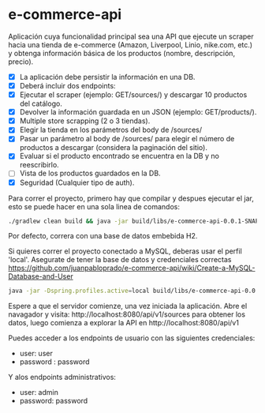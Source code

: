 # e-commerce-api

Aplicación cuya funcionalidad principal sea una API que ejecute un scraper hacia una tienda de e-commerce (Amazon, Liverpool, Linio, nike.com, etc.) y obtenga información básica de los productos (nombre, descripción, precio).

- [x] La aplicación debe persistir la información en una DB.
- [x] Deberá incluir dos endpoints:
- [x] Ejecutar el scraper (ejemplo: GET/sources/) y descargar 10 productos del catálogo.
- [x] Devolver la información guardada en un JSON (ejemplo: GET/products/).
- [x] Multiple store scrapping (2 o 3 tiendas).
- [x] Elegir la tienda en los parámetros del body de /sources/
- [x] Pasar un parámetro al body de /sources/ para elegir el número de productos a descargar (considera la paginación del sitio).
- [x] Evaluar si el producto encontrado se encuentra en la DB y no reescribirlo.
- [ ] Vista de los productos guardados en la DB.
- [x] Seguridad (Cualquier tipo de auth).

Para correr el proyecto, primero hay que compilar y despues ejecutar el jar, esto se puede hacer en una sola linea de comandos:
```bash
./gradlew clean build && java -jar build/libs/e-commerce-api-0.0.1-SNAPSHOT.jar
```
Por defecto, correra con una base de datos embebida H2.

Si quieres correr el proyecto conectado a MySQL, deberas usar el perfil 'local'. Asegurate de tener la base de datos y credenciales correctas https://github.com/juanpabloprado/e-commerce-api/wiki/Create-a-MySQL-Database-and-User
```bash
java -jar -Dspring.profiles.active=local build/libs/e-commerce-api-0.0.1-SNAPSHOT.jar
```
Espere a que el servidor comienze, una vez iniciada la aplicación. Abre el navagador y visita: http://localhost:8080/api/v1/sources para obtener los datos, luego comienza a explorar la API en http://localhost:8080/api/v1

Puedes acceder a los endpoints de usuario con las siguientes credenciales:

- user: user
- password : password

Y alos endpoints administrativos:

- user: admin
- password: password
